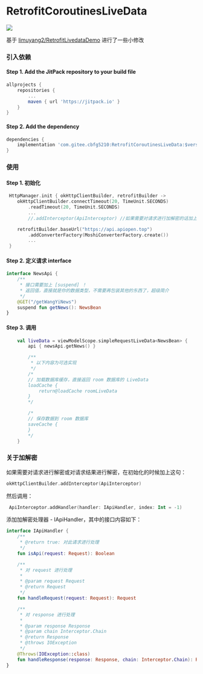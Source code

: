 # RetrofitCoroutinesLiveData
[![](https://jitpack.io/v/com.gitee.cbfg5210/RetrofitCoroutinesLiveData.svg)](https://jitpack.io/#com.gitee.cbfg5210/RetrofitCoroutinesLiveData)

基于 [limuyang2/RetrofitLivedataDemo](https://github.com/limuyang2/RetrofitLivedataDemo) 进行了一些小修改

### 引入依赖
#### Step 1. Add the JitPack repository to your build file
```gradle
allprojects {
    repositories {
        ...
        maven { url 'https://jitpack.io' }
    }
}
```
#### Step 2. Add the dependency
```gradle
dependencies {
    implementation 'com.gitee.cbfg5210:RetrofitCoroutinesLiveData:$version'
}
```

### 使用
#### Step 1. 初始化
```kotlin
 HttpManager.init { okHttpClientBuilder, retrofitBuilder ->
    okHttpClientBuilder.connectTimeout(20, TimeUnit.SECONDS)
        .readTimeout(20, TimeUnit.SECONDS)
        ...
        //.addInterceptor(ApiInterceptor) //如果需要对请求进行加解密的话加上

    retrofitBuilder.baseUrl("https://api.apiopen.top")
        .addConverterFactory(MoshiConverterFactory.create())
        ...
 }
```
#### Step 2. 定义请求 interface
```kotlin
interface NewsApi {
    /**
     * 接口需要加上 [suspend] ！
     * 返回值，直接就是你的数据类型，不需要再包装其他的东西了，超级简介
     */
    @GET("/getWangYiNews")
    suspend fun getNews(): NewsBean
}
```
#### Step 3. 调用
```kotlin
    val liveData = viewModelScope.simpleRequestLiveData<NewsBean> {
        api { newsApi.getNews() }

        /**
         * 以下内容为可选实现
         */
        /*
        // 加载数据库缓存，直接返回 room 数据库的 LiveData
        loadCache {
            return@loadCache roomLiveData
        }
        */

        /*
        // 保存数据到 room 数据库
        saveCache {
        }
        */
    }
```

### 关于加解密
如果需要对请求进行解密或对请求结果进行解密，在初始化的时候加上这句：
```kotlin
okHttpClientBuilder.addInterceptor(ApiInterceptor)
```
然后调用：
```kotlin
 ApiInterceptor.addHandler(handler: IApiHandler, index: Int = -1)
```
添加加解密处理器 - IApiHandler，其中的接口内容如下：
```kotlin
interface IApiHandler {
    /**
     * @return true: 对此请求进行处理
     */
    fun isApi(request: Request): Boolean

    /**
     * 对 request 进行处理
     *
     * @param request Request
     * @return Request
     */
    fun handleRequest(request: Request): Request

    /**
     * 对 response 进行处理
     *
     * @param response Response
     * @param chain Interceptor.Chain
     * @return Response
     * @throws IOException
     */
    @Throws(IOException::class)
    fun handleResponse(response: Response, chain: Interceptor.Chain): Response
}
```